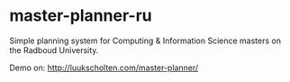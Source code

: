 # master-planner-ru
Simple planning system for Computing &amp; Information Science masters on the Radboud University.

Demo on: http://luukscholten.com/master-planner/
